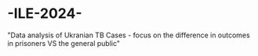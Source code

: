 # -ILE-2024-
"Data analysis of Ukranian TB Cases - focus on the difference in outcomes in prisoners VS the general public"
